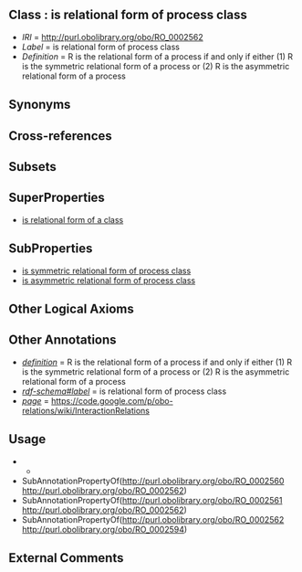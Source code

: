 
## Class : is relational form of process class

 * *IRI* = http://purl.obolibrary.org/obo/RO_0002562
 * *Label* = is relational form of process class
 * *Definition* = R is the relational form of a process if and only if either (1) R is the symmetric relational form of a process or (2) R is the asymmetric relational form of a process

## Synonyms


## Cross-references


## Subsets


## SuperProperties

 * [is relational form of a class](../../RO/94/RO_0002594.md)

## SubProperties

 * [is symmetric relational form of process class](../../RO/61/RO_0002561.md)
 * [is asymmetric relational form of process class](../../RO/60/RO_0002560.md)

## Other Logical Axioms


## Other Annotations

 * *[definition](../../IAO/15/IAO_0000115.md)* = R is the relational form of a process if and only if either (1) R is the symmetric relational form of a process or (2) R is the asymmetric relational form of a process
 * *[rdf-schema#label](../../el/rdf-schema#label.md)* = is relational form of process class
 * *[page](../../ge/page.md)* = https://code.google.com/p/obo-relations/wiki/InteractionRelations

## Usage

 * -
 * SubAnnotationPropertyOf(<http://purl.obolibrary.org/obo/RO_0002560> <http://purl.obolibrary.org/obo/RO_0002562>)
 * SubAnnotationPropertyOf(<http://purl.obolibrary.org/obo/RO_0002561> <http://purl.obolibrary.org/obo/RO_0002562>)
 * SubAnnotationPropertyOf(<http://purl.obolibrary.org/obo/RO_0002562> <http://purl.obolibrary.org/obo/RO_0002594>)

## External Comments

